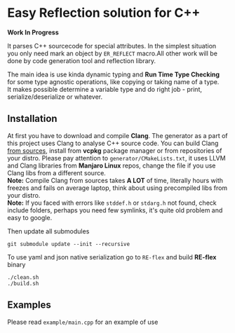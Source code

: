# Easy Reflection solution for C++

<b> Work In Progress </b>

It parses C++ sourcecode for special attributes. In the simplest situation you only need mark an object by ```ER_REFLECT``` macro.All other work will be done by code generation tool and reflection library.

The main idea is use kinda dynamic typing and <b>Run Time Type Checking</b> for some type agnostic operations, like copying or taking name of a type.<br>
It makes possible determine a variable type and do right job - print, serialize/deserialize or whatever.

## Installation

At first you have to download and compile <b>Clang</b>. The generator as a part of this project uses Clang to analyse C++ source code. You can build Clang [from sources](https://clang.llvm.org/docs/LibASTMatchersTutorial.html), install from <b>vcpkg</b> package manager or from repositories of your distro. Please pay attention to ```generator/CMakeLists.txt```, it uses LLVM and Clang libraries from <b>Manjaro Linux</b> repos, change the file if you use Clang libs from a different source.<br>
<b>Note:</b> Compile Clang from sources takes <b>A LOT</b> of time, literally hours with freezes and fails on average laptop, think about using precompiled libs from your distro.<br>
<b>Note:</b> If you faced with errors like ```stddef.h``` or ```stdarg.h``` not found, check include folders, perhaps you need few symlinks, it's quite old problem and easy to google.

Then update all submodules<br>

```shell
git submodule update --init --recursive
```

To use yaml and json native serialization go to ```RE-flex``` and build <b>RE-flex</b> binary
```shell
./clean.sh
./build.sh
```

## Examples

Please read ```example/main.cpp``` for an example of use